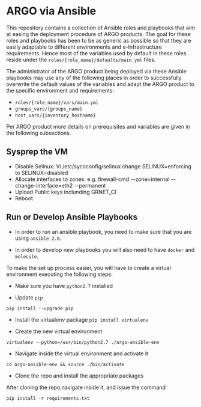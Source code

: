 # ARGO via Ansible

This repository contains a collection of Ansible roles and playbooks that aim at easing the deployment procedure of ARGO products. The goal for these roles and playbooks has been to be as generic as possible so that they are easily adaptable to different environments and e-Infrastructure requirements. Hence most of the variables used by default in these roles reside under the `roles/{role_name}/defaults/main.yml` files. 

The administrator of the ARGO product being deployed via these Ansible playbooks may use any of the following places in order to successfully overwrite the default values of the variables and adapt the ARGO product to the specific environment and requirements:
- `roles/{role_name}/vars/main.yml`
- `groups_vars/{groups_name}`
- `host_vars/{inventory_hostname}`

Per ARGO product more details on prerequisites and variables are given in the following subsections.
## Sysprep the VM
- Disable Selinux:  Vi /etc/sycoconfig/selinux change SELINUX=enforcing to SELINUX=disabled
- Allocate interfaces to zones: e.g. firewall-cmd  --zone=internal --change-interface=eth2 --permanent 
- Upload Public keys inclunding GRNET_CI
- Reboot

## Run or Develop Ansible Playbooks

- In order to run an ansible playbook, you need to make sure that you are using `ansible 2.6`.

- In order to develop new playbooks you will also need to have `docker` and `molecule`.

To make the set up process easier, you will have to create a virtual environment executing the following steps:
 
 - Make sure you have `python2.7` installed
 
 - Update `pip`
 
 `pip install --upgrade pip`
 
 - Install the virtualenv package
 `pip install virtualenv`
 
 -  Create the new virtual environment 
 
 `virtualenv --python=/usr/bin/python2.7 ./argo-ansible-env`
 
 - Navigate inside the virtual environment and activate it
 
 `cd argo-ansible-env && source ./bin/activate`
 
 - Clone the repo and install the appropriate packages
  
  After cloning the repo,navigate inside it, and issue the command
  
  `pip install -r requirements.txt`
 
